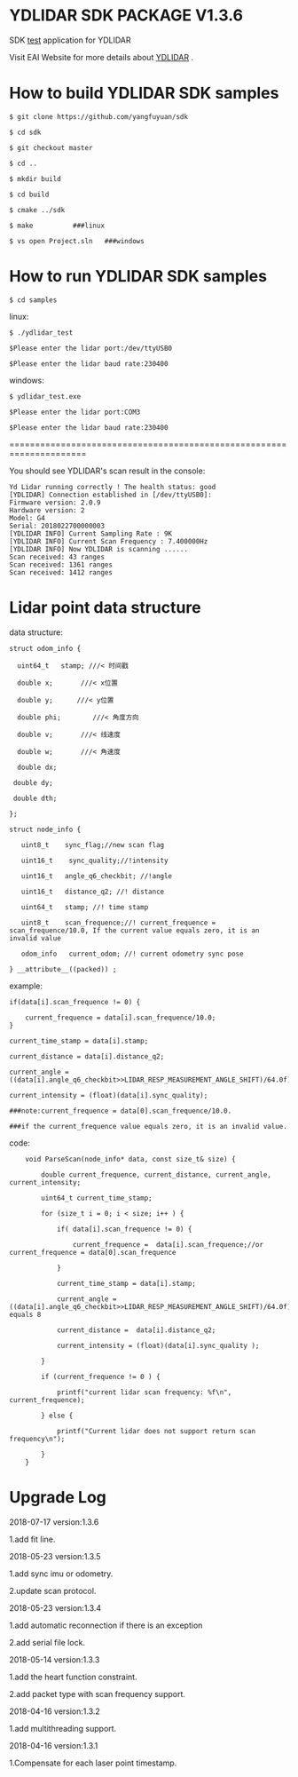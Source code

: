 YDLIDAR SDK PACKAGE V1.3.6
=====================================================================

SDK [test](https://github.com/yangfuyuan/sdk) application for YDLIDAR

Visit EAI Website for more details about [YDLIDAR](http://www.ydlidar.com/) .

How to build YDLIDAR SDK samples
=====================================================================

    $ git clone https://github.com/yangfuyuan/sdk

    $ cd sdk

    $ git checkout master

    $ cd ..

    $ mkdir build

    $ cd build

    $ cmake ../sdk

    $ make			###linux

    $ vs open Project.sln	###windows

How to run YDLIDAR SDK samples
=====================================================================

    $ cd samples

linux:

    $ ./ydlidar_test

    $Please enter the lidar port:/dev/ttyUSB0

    $Please enter the lidar baud rate:230400

windows:

    $ ydlidar_test.exe

    $Please enter the lidar port:COM3
    
    $Please enter the lidar baud rate:230400

=====================================================================

You should see YDLIDAR's scan result in the console:

    Yd Lidar running correctly ! The health status: good
    [YDLIDAR] Connection established in [/dev/ttyUSB0]:
    Firmware version: 2.0.9
    Hardware version: 2
    Model: G4
    Serial: 2018022700000003
    [YDLIDAR INFO] Current Sampling Rate : 9K
    [YDLIDAR INFO] Current Scan Frequency : 7.400000Hz
    [YDLIDAR INFO] Now YDLIDAR is scanning ......
    Scan received: 43 ranges
    Scan received: 1361 ranges
    Scan received: 1412 ranges


Lidar point data structure
=====================================================================

data structure:

    struct odom_info {

      uint64_t   stamp; ///< 时间戳

      double x;	      ///< x位置

      double y;	     ///< y位置

      double phi;	     ///< 角度方向

      double v;       ///< 线速度

      double w;       ///< 角速度

      double dx;

     double dy;

     double dth;

    };

    struct node_info {

       uint8_t    sync_flag;//new scan flag

       uint16_t    sync_quality;//!intensity

       uint16_t   angle_q6_checkbit; //!angle

       uint16_t   distance_q2; //! distance

       uint64_t   stamp; //! time stamp

       uint8_t    scan_frequence;//! current_frequence = scan_frequence/10.0, If the current value equals zero, it is an invalid value

       odom_info   current_odom; //! current odometry sync pose

    } __attribute__((packed)) ;

example:

    if(data[i].scan_frequence != 0) {

        current_frequence = data[i].scan_frequence/10.0;
    }

    current_time_stamp = data[i].stamp;

    current_distance = data[i].distance_q2;

    current_angle = ((data[i].angle_q6_checkbit>>LIDAR_RESP_MEASUREMENT_ANGLE_SHIFT)/64.0f);

    current_intensity = (float)(data[i].sync_quality);

    ###note:current_frequence = data[0].scan_frequence/10.0.

    ###if the current_frequence value equals zero, it is an invalid value.

code:

        void ParseScan(node_info* data, const size_t& size) {

            double current_frequence, current_distance, current_angle, current_intensity;

            uint64_t current_time_stamp;

            for (size_t i = 0; i < size; i++ ) {

                if( data[i].scan_frequence != 0) {

                    current_frequence =  data[i].scan_frequence;//or current_frequence = data[0].scan_frequence

                }

                current_time_stamp = data[i].stamp;

                current_angle = ((data[i].angle_q6_checkbit>>LIDAR_RESP_MEASUREMENT_ANGLE_SHIFT)/64.0f);//LIDAR_RESP_MEASUREMENT_ANGLE_SHIFT equals 8

                current_distance =  data[i].distance_q2;

                current_intensity = (float)(data[i].sync_quality );

            }

            if (current_frequence != 0 ) {

                printf("current lidar scan frequency: %f\n", current_frequence);

            } else {

                printf("Current lidar does not support return scan frequency\n");

            }
        }





Upgrade Log
=====================================================================

2018-07-17 version:1.3.6

  1.add fit line.


2018-05-23 version:1.3.5

  1.add sync imu or odometry.

  2.update scan protocol.

2018-05-23 version:1.3.4

  1.add automatic reconnection if there is an exception

  2.add serial file lock.

2018-05-14 version:1.3.3

   1.add the heart function constraint.

   2.add packet type with scan frequency support.

2018-04-16 version:1.3.2

   1.add multithreading support.

2018-04-16 version:1.3.1

   1.Compensate for each laser point timestamp.

